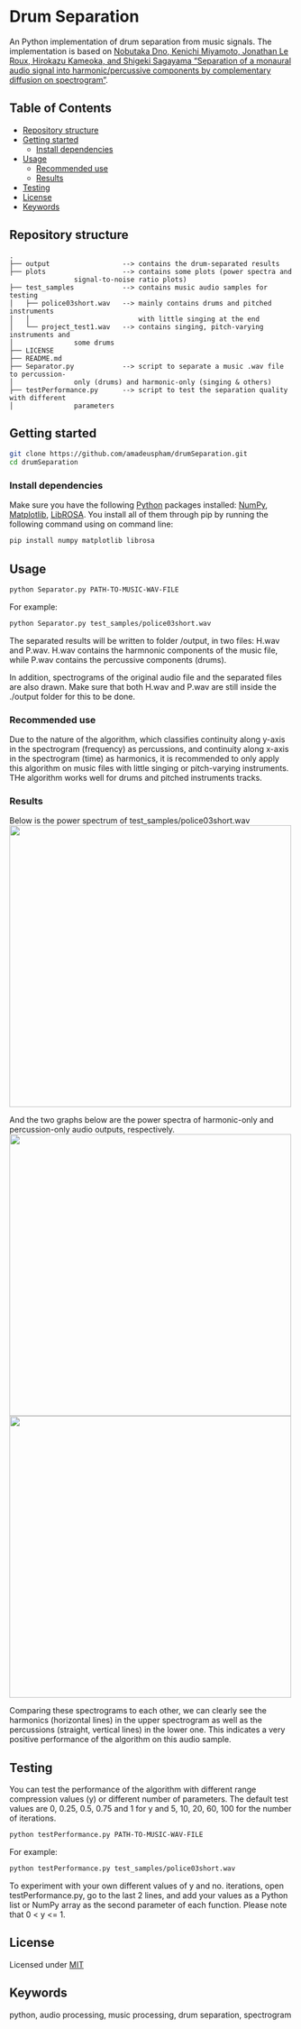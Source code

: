# Drum Separation
An Python implementation of drum separation from music signals. The implementation is based on [Nobutaka Dno, Kenichi Miyamoto, Jonathan Le Roux, Hirokazu Kameoka, and Shigeki Sagayama “Separation of a monaural audio signal into harmonic/percussive components by complementary diffusion on spectrogram”](http://www.cs.tut.fi/~sgn14006/PDF/Ono2008EUSIPCO08.pdf).

## Table of Contents
- [Repository structure](#repository-structured)
- [Getting started](#getting-started)
  - [Install dependencies](#install-dependencies)
- [Usage](#usage)
  - [Recommended use](#recommended-use)
  - [Results](#results)
- [Testing](#testing)
- [License](#license)
- [Keywords](#keywords)

## Repository structure
```
.
├── output                  --> contains the drum-separated results
├── plots                   --> contains some plots (power spectra and 
				signal-to-noise ratio plots)
├── test_samples            --> contains music audio samples for testing
│   ├── police03short.wav   --> mainly contains drums and pitched instruments
│   │                           with little singing at the end
│   └── project_test1.wav   --> contains singing, pitch-varying instruments and
│				some drums               
├── LICENSE                
├── README.md               
├── Separator.py            --> script to separate a music .wav file to percussion-
│				only (drums) and harmonic-only (singing & others)          
├── testPerformance.py      --> script to test the separation quality with different
│				parameters

```

## Getting started
```bash
git clone https://github.com/amadeuspham/drumSeparation.git
cd drumSeparation
```

### Install dependencies
Make sure you have the following [Python](https://www.python.org) packages installed: [NumPy](https://numpy.org), [Matplotlib](https://matplotlib.org), [LibROSA](https://librosa.github.io/librosa/). You install all of them through pip by running the following command using on command line:
```bash
pip install numpy matplotlib librosa
```

## Usage
```bash
python Separator.py PATH-TO-MUSIC-WAV-FILE
```

For example:
```bash
python Separator.py test_samples/police03short.wav
```

The separated results will be written to folder /output, in two files: H.wav and P.wav. H.wav contains the harmnonic components of the music file, while P.wav contains the percussive components (drums).

In addition, spectrograms of the original audio file and the separated files are also drawn. Make sure that both H.wav and P.wav are still inside the ./output folder for this to be done.

### Recommended use
Due to the nature of the algorithm, which classifies continuity along y-axis in the spectrogram (frequency) as percussions, and continuity along x-axis in the spectrogram (time) as harmonics, it is recommended to only apply this algorithm on music files with little singing or pitch-varying instruments. THe algorithm works well for drums and pitched instruments tracks.

### Results
Below is the power spectrum of test_samples/police03short.wav
<img src="https://github.com/amadeuspham/drumSeparation/blob/master/plots/police%20spec.png?raw=true" width="500" />

And the two graphs below are the power spectra of harmonic-only and percussion-only audio outputs, respectively.
<img src="https://github.com/amadeuspham/drumSeparation/blob/master/plots/police%20H%20spec.png?raw=true" width="500" />
<img src="https://github.com/amadeuspham/drumSeparation/blob/master/plots/police%20P%20spec.png?raw=true" width="500" />

Comparing these spectrograms to each other, we can clearly see the harmonics (horizontal lines) in the upper spectrogram as well as the percussions (straight, vertical lines) in the lower one. This indicates a very positive performance of the algorithm on this audio sample.

## Testing
You can test the performance of the algorithm with different range compression values (y) or different number of parameters. The default test values are 0, 0.25, 0.5, 0.75 and 1 for y and 5, 10, 20, 60, 100 for the number of iterations.
```bash
python testPerformance.py PATH-TO-MUSIC-WAV-FILE
```

For example:
```bash
python testPerformance.py test_samples/police03short.wav
```

To experiment with your own different values of y and no. iterations, open testPerformance.py, go to the last 2 lines, and add your values as a Python list or NumPy array as the second parameter of each function. Please note that 0 < y <= 1.

## License
Licensed under [MIT](https://github.com/amadeuspham/drumSeparation/blob/master/LICENSE)

## Keywords
python, audio processing, music processing, drum separation, spectrogram